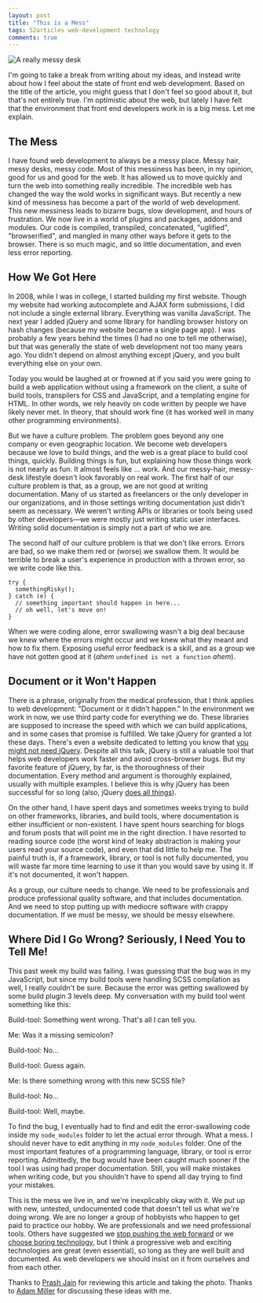 ```yaml
---
layout: post
title: "This is a Mess"
tags: 52articles web-development technology
comments: true
---
```

![A really messy desk]({{site.url}}/assets/mess-desk-800.jpg)

I'm going to take a break from writing about my ideas, and instead write about how I feel about the state of front end web development. Based on the title of the article, you might guess that I don't feel so good about it, but that's not entirely true. I'm optimistic about the web, but lately I have felt that the environment that front end developers work in is a big mess. Let me explain.

## The Mess

I have found web development to always be a messy place. Messy hair, messy desks, messy code. Most of this messiness has been, in my opinion, good for us and good for the web. It has allowed us to move quickly and turn the web into something really incredible. The incredible web has changed the way the wold works in significant ways. But recently a new kind of messiness has become a part of the world of web development. This new messiness leads to bizarre bugs, slow development, and hours of frustration. We now live in a world of plugins and packages, addons and modules. Our code is compiled, transpiled, concatenated, "uglified", "browserified", and mangled in many other ways before it gets to the browser. There is so much magic, and so little documentation, and even less error reporting.

## How We Got Here

In 2008, while I was in college, I started building my first website. Though my website had working autocomplete and AJAX form submissions, I did not include a single external library. Everything was vanilla JavaScript. The next year I added jQuery and some library for handling browser history on hash changes (because my website became a single page app). I was probably a few years behind the times (I had no one to tell me otherwise), but that was generally the state of web development not too many years ago. You didn't depend on almost anything except jQuery, and you built everything else on your own.

Today you would be laughed at or frowned at if you said you were going to build a web application without using a framework on the client, a suite of build tools, transpilers for CSS and JavaScript, and a templating engine for HTML. In other words, we rely heavily on code written by people we have likely never met. In theory, that should work fine (it has worked well in many other programming environments).

But we have a culture problem. The problem goes beyond any one company or even geographic location. We become web developers because we love to build things, and the web is a great place to build cool things, quickly. Building things is fun, but explaining how those things work is not nearly as fun. It almost feels like ... work. And our messy-hair, messy-desk lifestyle doesn't look favorably on real work. The first half of our culture problem is that, as a group, we are not good at writing documentation. Many of us started as freelancers or the only developer in our organizations, and in those settings writing documentation just didn't seem as necessary. We weren't writing APIs or libraries or tools being used by other developers&mdash;we were mostly just writing static user interfaces. Writing solid documentation is simply not a part of who we are.

The second half of our culture problem is that we don't like errors. Errors are bad, so we make them red or (worse) we swallow them. It would be terrible to break a user's experience in production with a thrown error, so we write code like this.

<pre><code>try {
  somethingRisky();
} catch (e) {
  // something important should happen in here...
  // oh well, let's move on!
}
</code></pre>

When we were coding alone, error swallowing wasn't a big deal because we knew where the errors might occur and we knew what they meant and how to fix them. Exposing useful error feedback is a skill, and as a group we have not gotten good at it (*ahem* `undefined is not a function` *ahem*).

## Document or it Won't Happen

There is a phrase, originally from the medical profession, that I think applies to web development: "Document or it didn't happen." In the environment we work in now, we use third party code for everything we do. These libraries are supposed to increase the speed with which we can build applications, and in some cases that promise is fulfilled. We take jQuery for granted a lot these days. There's even a website dedicated to letting you know that [you might not need jQuery](http://youmightnotneedjquery.com/). Despite all this talk, jQuery is still a valuable tool that helps web developers work faster and avoid cross-browser bugs. But my favorite feature of jQuery, by far, is the thoroughness of their documentation. Every method and argument is thoroughly explained, usually with multiple examples. I believe this is why jQuery has been successful for so long (also, jQuery [does all things](http://www.doxdesk.com/img/updates/20091116-so-large.gif)).

On the other hand, I have spent days and sometimes weeks trying to build on other frameworks, libraries, and build tools, where documentation is either insufficient or non-existent. I have spent hours searching for blogs and forum posts that will point me in the right direction. I have resorted to reading source code (the worst kind of leaky abstraction is making your users read your source code), and even that did little to help me. The painful truth is, if a framework, library, or tool is not fully documented, you will waste far more time learning to use it than you would save by using it. If it's not documented, it won't happen.

As a group, our culture needs to change. We need to be professionals and produce professional quality software, and that includes documentation. And we need to stop putting up with mediocre software with crappy documentation. If we must be messy, we should be messy elsewhere.

## Where Did I Go Wrong? Seriously, I Need You to Tell Me!

This past week my build was failing. I was guessing that the bug was in my JavaScript, but since my build tools were handling SCSS compilation as well, I really couldn't be sure. Because the error was getting swallowed by some build plugin 3 levels deep. My conversation with my build tool went something like this:

Build-tool: Something went wrong. That's all I can tell you.

Me: Was it a missing semicolon?

Build-tool: No...

Build-tool: Guess again.

Me: Is there something wrong with this new SCSS file?

Build-tool: No...

Build-tool: Well, maybe.

To find the bug, I eventually had to find and edit the error-swallowing code inside my `node_modules` folder to let the actual error through. What a mess. I should never have to edit anything in my `node_modules` folder. One of the most important features of a programming language, library, or tool is error reporting. Admittedly, the bug would have been caught much sooner if the tool I was using had proper documentation. Still, you will make mistakes when writing code, but you shouldn't have to spend all day trying to find your mistakes.

This is the mess we live in, and we're inexplicably okay with it. We put up with new, untested, undocumented code that doesn't tell us what we're doing wrong. We are no longer a group of hobbyists who happen to get paid to practice our hobby. We are professionals and we need professional tools. Others have suggested we [stop pushing the web forward](http://www.quirksmode.org/blog/archives/2015/07/stop_pushing_th.html) or we [choose boring technology](http://mcfunley.com/choose-boring-technology), but I think a progressive web and exciting technologies are great (even essential), so long as they are well built and documented. As web developers we should insist on it from ourselves and from each other.


Thanks to [Prash Jain](https://www.linkedin.com/pub/prayrit-jain/32/bb6/19a) for reviewing this article and taking the photo. Thanks to [Adam Miller](https://www.linkedin.com/in/adammillerlinkedin) for discussing these ideas with me.
